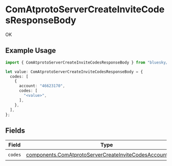 # ComAtprotoServerCreateInviteCodesResponseBody

OK

## Example Usage

```typescript
import { ComAtprotoServerCreateInviteCodesResponseBody } from "bluesky/models/operations";

let value: ComAtprotoServerCreateInviteCodesResponseBody = {
  codes: [
    {
      account: "46623170",
      codes: [
        "<value>",
      ],
    },
  ],
};
```

## Fields

| Field                                                                                                                                  | Type                                                                                                                                   | Required                                                                                                                               | Description                                                                                                                            |
| -------------------------------------------------------------------------------------------------------------------------------------- | -------------------------------------------------------------------------------------------------------------------------------------- | -------------------------------------------------------------------------------------------------------------------------------------- | -------------------------------------------------------------------------------------------------------------------------------------- |
| `codes`                                                                                                                                | [components.ComAtprotoServerCreateInviteCodesAccountCodes](../../models/components/comatprotoservercreateinvitecodesaccountcodes.md)[] | :heavy_check_mark:                                                                                                                     | N/A                                                                                                                                    |